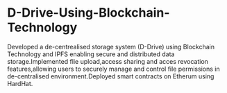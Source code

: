 # D-Drive-Using-Blockchain-Technology
Developed a de-centrealised storage system (D-Drive) using Blockchain Technology and IPFS enabling secure and distributed data storage.Implemented flie upload,access sharing and acces revocation features,allowing users to securely manage and control file permissions in de-centralised environment.Deployed smart contracts on Etherum using HardHat.
